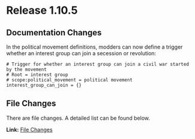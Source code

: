 # Release 1.10.5
## Documentation Changes
In the political movement definitions, modders can now define a trigger whether an interest group can join a secession or revolution:
```
# Trigger for whether an interest group can join a civil war started by the movement
# Root = interest group
# scope:political_movement = political movement
interest_group_can_join = {}
```
## File Changes
There are file changes.
A detailed list can be found below.

**Link:** [File Changes](./changes_files.md)